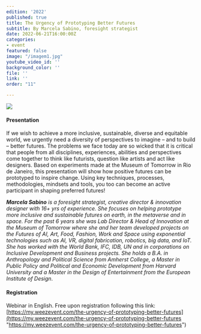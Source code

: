 ```yaml
---
edition: '2022'
published: true
title: The Urgency of Prototyping Better Futures
subtitle: By Marcela Sabino, foresight strategist
date: 2022-06-21T16:00:00Z
categories:
- event
featured: false
image: "/imagem1.jpg"
youtube_video_id: ''
background_color: ''
file: ''
link: ''
order: "11"

---
```

![](/image-annonce-webinaire21062022en.png)

#### Presentation

If we wish to achieve a more inclusive, sustainable, diverse and equitable world, we urgently need a diversity of perspectives to imagine – and to build – better futures. The problems we face today are so wicked that it is critical that people from all disciplines, experiences, abilities and perspectives come together to think like futurists, question like artists and act like designers. Based on experiments made at the Museum of Tomorrow in Rio de Janeiro, this presentation will show how positive futures can be prototyped to inspire change. Using key techniques, processes, methodologies, mindsets and tools, you too can become an active participant in shaping preferred futures!

**_Marcela Sabino_** _is a foresight strategist, creative director & innovation designer with 16+ yrs of experience. She focuses on helping prototype more inclusive and sustainable futures on earth, in the metaverse and in space. For the past 6 years she was Lab Director & Head of Innovation at the Museum of Tomorrow where she and her team developed projects on the Futures of AI, Art, Food, Fashion, Work and Space using exponential technologies such as AI, VR, digital fabrication, robotics, big data, and IoT. She has worked with the World Bank, IFC, IDB, UN and in corporations on Inclusive Development and Business projects. She holds a B.A. in Anthropology and Political Science from Amherst College, a Master in Public Policy and Political and Economic Development from Harvard University and a Master in the Design of Entertainment from the European Institute of Design_.

#### Registration

Webinar in English. Free upon registration following this link: [https://my.weezevent.com/the-urgency-of-prototyping-better-futures](https://my.weezevent.com/the-urgency-of-prototyping-better-futures "https://my.weezevent.com/the-urgency-of-prototyping-better-futures")